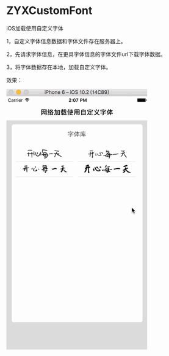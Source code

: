 # ZYXCustomFont
iOS加载使用自定义字体


1，自定义字体信息数据和字体文件存在服务器上。

2，先请求字体信息，在更具字体信息的字体文件url下载字体数据。

3，将字体数据存在本地，加载自定义字体。


效果：

 ![image](https://github.com/zhangYongXu/ZYXCustomFont/blob/master/Untitled.gif)
